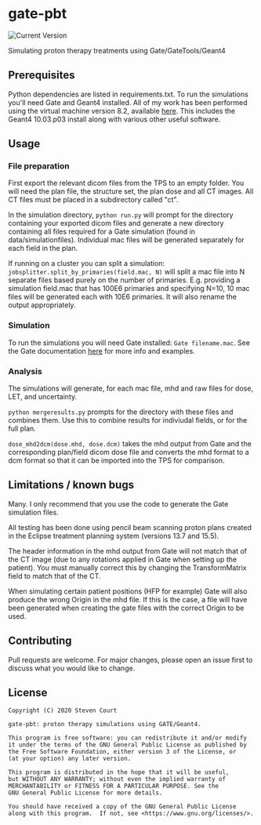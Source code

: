 # gate-pbt
![Current Version](https://img.shields.io/badge/version-0.1.0-green.svg)

Simulating proton therapy treatments using Gate/GateTools/Geant4

## Prerequisites
Python dependencies are listed in requirements.txt. To run the simulations you'll need
Gate and Geant4 installed. All of my work has been performed using the virtual machine
version 8.2, available [here](http://www.opengatecollaboration.org/node/91). 
This includes the Geant4 10.03.p03 install along with various other useful software.


## Usage

### File preparation
First export the relevant dicom files from the TPS to an empty folder.
You will need the plan file, the structure set, the plan dose and all CT images. 
All CT files must be placed in a subdirectory called "ct".

In the simulation directory, ```python run.py``` will prompt for the directory containing
your exported dicom files and generate a new directory containing all files required for 
a Gate simulation (found in data/simulationfiles). Individual mac files will be generated separately for each field in
the plan.

If running on a cluster you can split a simulation: ```jobsplitter.split_by_primaries(field.mac, N)``` 
will split a mac file into N separate files based purely on the number of primaries. E.g. providing
a simulation field.mac that has 100E6 primaries and specifying N=10, 10 mac files will be generated
each with 10E6 primaries. It will also rename the output appropriately.


### Simulation
To run the simulations you will need Gate installed: ```Gate filename.mac```.
See the Gate documentation [here](http://www.opengatecollaboration.org/UsersGuide) for more info
and examples. 


### Analysis
The simulations will generate, for each mac file, mhd and raw files for dose, LET, and uncertainty.

```python mergeresults.py``` prompts for the directory with these files and combines them. 
Use this to combine results for indiviudal fields, or for the full plan.

```dose_mhd2dcm(dose.mhd, dose.dcm)``` takes the mhd output from Gate and the corresponding
plan/field dicom dose file and converts the mhd format to a dcm format so that it can be imported
into the TPS for comparison.



## Limitations / known bugs
Many. I only recommend that you use the code to generate the Gate simulation files.

All testing has been done using pencil beam scanning proton plans created in the Eclipse treatment planning system (versions 13.7 and 15.5).

The header information in the mhd output from Gate will not match that of the CT image (due to
any rotations applied in Gate when setting up the patient). You must manually correct this by changing
the TransformMatrix field to match that of the CT.

When simulating certain patient positions (HFP for example) Gate will also produce the wrong Origin in the
mhd file. If this is the case, a file will have been generated when creating the gate files with the
correct Origin to be used.


## Contributing
Pull requests are welcome. For major changes, please open an issue first to discuss 
what you would like to change.


## License
```
Copyright (C) 2020 Steven Court

gate-pbt: proton therapy simulations using GATE/Geant4.

This program is free software: you can redistribute it and/or modify
it under the terms of the GNU General Public License as published by
the Free Software Foundation, either version 3 of the License, or
(at your option) any later version.

This program is distributed in the hope that it will be useful,
but WITHOUT ANY WARRANTY; without even the implied warranty of
MERCHANTABILITY or FITNESS FOR A PARTICULAR PURPOSE. See the
GNU General Public License for more details.

You should have received a copy of the GNU General Public License
along with this program.  If not, see <https://www.gnu.org/licenses/>.
```
